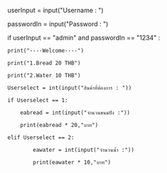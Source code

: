 userInput = input("Username : ")

passwordIn = input("Password : ")

if userInput == "admin" and passwordIn == "1234" :

    print("----Welcome----")
    
    print("1.Bread 20 THB")
    
    print("2.Water 10 THB")
    
    Userselect = int(input("สินค้าที่ต้องการ : "))
    
    if Userselect == 1:
    
        eabread = int(input("จำนวนขนมปัง :"))
        
        print(eabread * 20,"บาท")
        
    elif Userselect == 2:
    
            eawater = int(input("จำนวนน้ำ :"))
            
            print(eawater * 10,"บาท")



